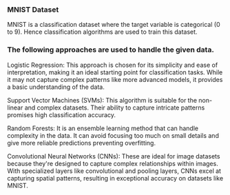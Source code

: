 ### MNIST Dataset
MNIST is a classification dataset where the target variable is categorical (0 to 9). Hence classification algorithms are used to train this dataset.


### The following approaches are used to handle the given data.

Logistic Regression: This approach is chosen for its simplicity and ease of interpretation, making it an ideal starting point for classification tasks. While it may not capture complex patterns like more advanced models, it provides a basic understanding of the data.

Support Vector Machines (SVMs): This algorithm is suitable for the non-linear and complex datasets. Their ability to capture intricate patterns promises high classification accuracy.

Random Forests: It is an ensemble learning method that can handle complexity in the data. It can avoid focusing too much on small details and give more reliable predictions preventing overfitting.

Convolutional Neural Networks (CNNs): These are ideal for image datasets because they're designed to capture complex relationships within images. With specialized layers like convolutional and pooling layers, CNNs excel at capturing spatial patterns, resulting in exceptional accuracy on datasets like MNIST.
